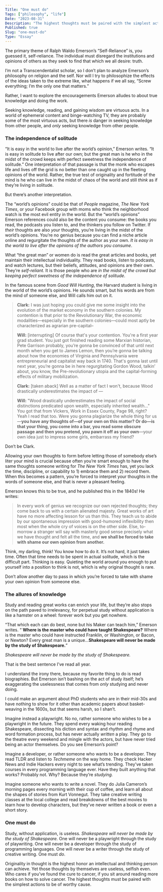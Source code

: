 ```yaml
---
Title: "One must do"
Tags: ["philosophy", "life"]
Date: "2023-08-31"
Description: "The highest thoughts must be paired with the simplest actions to be of worthy cause."
Published: true
Slug: "one-must-do"
Type: "Essay"
---
```


The primary theme of Ralph Waldo Emerson’s “Self-Reliance” is, you guessed it, self-reliance. The individual must disregard the institutions and opinions of others as they seek to find that which we all desire: truth.

I’m not a Transcendentalist scholar, so I don’t plan to analyze Emerson’s philosophy on religion and the self. Nor will I try to philosophize the effects of the ideas taken to the extreme like, what happens if we all say, “Screw everything; I’m the only one that matters.”

Rather, I want to explore the encouragements Emerson alludes to about true knowledge and doing the work.

Seeking knowledge, reading, and gaining wisdom are virtuous acts. In a world of ephemeral content and binge-watching TV, they are probably some of the most virtuous acts, but there *is* danger in seeking knowledge from other people, and *only* seeking knowledge from other people.
### The independence of solitude
“It is easy in the world to live after the world’s opinion,” Emerson writes. “It is easy in solitude to live after our own; but the great man is he who in the midst of the crowd keeps with perfect sweetness the independence of solitude.” One interpretation of that passage is that the monk who escapes life and lives off the grid is no better than one caught up in the fleeting opinions of the world. Rather, the true test of originality and fortitude of the mind is he who can live in the midst of chaos of the world and still *think* as if they’re living in solitude.

But there’s another interpretation.

The “world’s opinions” could be that of *People* magazine, *The New York Times*, or your Facebook group with moms who think the neighborhood watch is the most evil entity in the world. But the “world’s opinions” Emerson references could also be the content you consume: the books you read, the podcasts you listen to, and the thinkers you follow on Twitter. If *their* thoughts are also *your* thoughts, you’re living in the midst of the world’s opinions. You’re no genius because you can find a niche article online and regurgitate the thoughts of the author as your own. *It is easy in the world to live after the opinions of the authors you consume*.

What “the great man” or women do is read the great articles and books, yet maintain their intellectual individuality. They read books, listen to podcasts, and watch lectures, but their beliefs, attitudes, and opinions are their own. They’re *self-reliant.* It is those people who are *in the midst of the crowd but keeping perfect sweetness of the independence of solitude.*

In the famous scene from *Good Will Hunting*, the Harvard student is living in the world of the world’s opinions. He sounds smart, but his words are from the mind of someone else, and Will calls him out on it.

>  **Clark:** I was just hoping you could give me some insight into the evolution of the market economy in the southern colonies. My contention is that prior to the Revolutionary War, the economic modalities—especially in the southern colonies—could most aptly be characterized as agrarian pre-capital–
>
>  **Will:** [interrupting] Of course that's your contention. You're a first year grad student. You just got finished reading some Marxian historian, Pete Garrison probably, you’re gonna be convinced of that until next month when you get to James Lemon, then you’re gonna be talking about how the economies of Virginia and Pennsylvania were entrepreneurial and capitalist way back in 1740. That's gonna last until next year, you’re gonna be in here regurgitating Gordon Wood, talkin’ about, you know, the Pre-revolutionary utopia and the capital-forming effects of military mobilization.
>
>  **Clark:** [taken aback] Well as a matter of fact I won't, because Wood drastically underestimates the impact of —
>
>  **Will:** "Wood drastically underestimates the impact of social distinctions predicated upon wealth, especially inherited wealth..." You got that from Vickers, Work in Essex County, Page 98, right? Yeah I read that too. Were you gonna plagiarize the whole thing for us—**you have any thoughts of—of your own on this matter? Or do—is that your thing, you come into a bar, you read some obscure passage and then you pretend, you pawn it off as your own**—your own idea just to impress some girls, embarrass my friend?

Don’t be Clark.

Allowing your own thoughts to form before letting those of somebody else’s liter your mind is crucial because often you’re smart enough to have the same thoughts someone writing for *The New York Times* has, yet you lack the time, discipline, or capability to 1) embrace them and 2) record them. When this becomes a pattern, you’re forced to interpret your thoughts in the words of someone else, and that is never a pleasant feeling.

Emerson knows this to be true, and he published this in the 1840s! He writes:

>  In every work of genius we recognize our own rejected thoughts; they come back to us with a certain alienated majesty. Great works of art have no more affecting lesson for us than this. They teach us to abide by our spontaneous impression with good-humored inflexibility then most when the whole cry of voices is on the other side. Else, to-morrow a stranger will say with masterly good sense precisely what we have thought and felt all the time, and **we shall be forced to take with shame our own opinion from another.**

Think, my darling, think! You know how to do it. It’s not hard, it just takes time. Often that time needs to be spent in actual solitude, which is the difficult part. Thinking is easy. Quieting the world around you enough to put yourself into a position to think is not, which is why original thought is rare.

Don’t allow another day to pass in which you’re forced to take with shame your own opinion from someone else.

### The allures of knowledge
Study and reading great works can enrich your life, but they’re also stops on the path paved to irrelevancy, for perpetual study without application is like a hamster on a wheel: forever work but you get nowhere.

“That which each can do best, none but his Maker can teach him,” Emerson writes. “ **Where is the master who could have taught Shakespeare?** Where is the master who could have instructed Franklin, or Washington, or Bacon, or Newton? Every great man is a unique…**Shakespeare will never be made by the study of Shakespeare.**”

*Shakespeare will never be made by the study of Shakespeare.*

That is the best sentence I’ve read all year.

I understand the irony there, because my favorite thing to do is read biographies. But Emerson isn’t bashing on the act of study itself; he’s exaggerating the uselessness that comes from *only* studying and never doing.

I could make an argument about PhD students who are in their mid-30s and have nothing to show for it other than academic papers about basket-weaving in the 1600s, but that seems harsh, so I shan’t.

Imagine instead a playwright. No no, rather someone who wishes to be a playwright in the future. They spend every waking hour reading Shakespeare, dissecting his diction and syntax and rhythm and rhyme and word formation process, but has never actually *written* a play. They go to the theatre every weekend and mingle with the actors, but have never tried being an actor themselves. Do you see Emerson’s point?

Imagine a developer, or rather someone who wants to be a developer. They read TLDR and listen to *Techmeme* on the way home. They check Hacker News and Indie Hackers every night to see what’s trending. They’ve taken courses in every programming language ever. Have they built anything that works? Probably not. Why? Because they’re *studying.*

Imagine someone who wants to write a novel. They do Julia Cameron’s morning pages every morning with their cup of coffee, and learn all about the shapes of stories from Kurt Vonnegut. They take creative writing classes at the local college and read breakdowns of the best movies to learn how to develop characters, but they’ve never written a book or even a short story.
### One must do
Study, without application, is useless. *Shakespeare will never be made by the study of Shakespeare.* One will never be a playwright through the study of playwriting. One will never be a developer through the study of programming languages. One will never be a writer through the study of creative writing. One must *do*.

Originality in thought is the highest honor an intellectual and thinking person can achieve. Yet those thoughts by themselves are useless, selfish even. Who cares if you’ve found the cure to cancer, if you sit around reading more books on how to solve cancer. The highest thoughts must be paired with the simplest actions to be of worthy cause.
